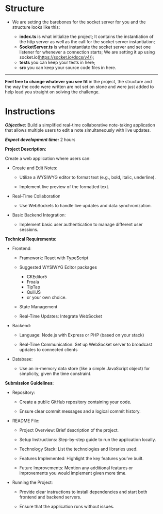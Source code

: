 # Structure

- We are setting the barebones for the socket server for you and the structure looks like this:

  - **index.ts** is what initialize the project; It contains the instantiation of the http server as well as the call for the socket server instantiation;
  - **SocketServer.ts** is what instantiate the socket server and set one listener for whenever a connection starts; We are setting it up using socket.io(https://socket.io/docs/v4/);
  - **tests** you can keep your tests in here;
  - **src** you can keep your source code files in here.
---
**Feel free to change whatever you see fit** in the project, the structure and the way the code were written are not set on stone and were just added to help lead you straight on solving the challenge.

# Instructions

***Objective:***
Build a simplified real-time collaborative note-taking application that allows multiple users to edit a note simultaneously with live updates.

***Expect development time:***  2 hours

**Project Description:**

Create a web application where users can:

- Create and Edit Notes:

  - Utilize a WYSIWYG editor to format text (e.g., bold, italic, underline).

  - Implement live preview of the formatted text.

- Real-Time Collaboration

  - Use WebSockets to handle live updates and data synchronization.

- Basic Backend Integration:

  - Implement basic user authentication to manage different user sessions.

**Technical Requirements:**
- Frontend:

  - Framework: React with TypeScript

  - Suggested WYSIWYG Editor packages 
    - CKEditor5
    - Froala
    - TipTap
    - QuillJS
    - or your own choice.

  - State Management

  - Real-Time Updates: Integrate WebSocket 

- Backend:

  - Language: Node.js with Express or PHP (based on your stack)

  - Real-Time Communication: Set up WebSocket server to broadcast updates to connected clients

- Database:

  - Use an in-memory data store (like a simple JavaScript object) for simplicity, given the time constraint.

**Submission Guidelines:**
- Repository:

  - Create a public GitHub repository containing your code.

  - Ensure clear commit messages and a logical commit history.

- README File:

  - Project Overview: Brief description of the project.

  - Setup Instructions: Step-by-step guide to run the application locally.

  - Technology Stack: List the technologies and libraries used.

  - Features Implemented: Highlight the key features you’ve built.

  - Future Improvements: Mention any additional features or improvements you would implement given more time.

- Running the Project:

  - Provide clear instructions to install dependencies and start both frontend and backend servers.

  - Ensure that the application runs without issues.
